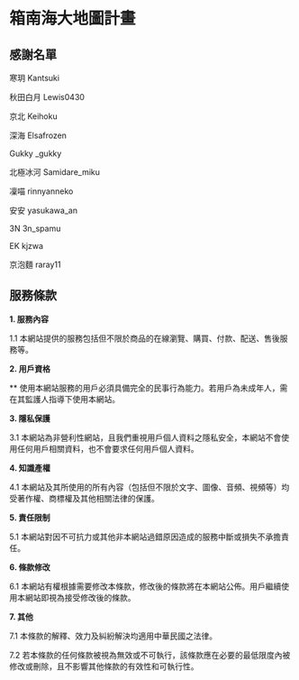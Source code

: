 # 箱南海大地圖計畫
## 感謝名單
寒玥        Kantsuki

秋田白月    Lewis0430

京北        Keihoku

深海        Elsafrozen

Gukky       _gukky

北極冰河     Samidare_miku

凜喵         rinnyanneko

安安         yasukawa_an

3N           3n_spamu

EK           kjzwa

京泡麵        raray11

## 服務條款

**1. 服務內容**

1.1 本網站提供的服務包括但不限於商品的在線瀏覽、購買、付款、配送、售後服務等。

**2. 用戶資格**

** 使用本網站服務的用戶必須具備完全的民事行為能力。若用戶為未成年人，需在其監護人指導下使用本網站。

**3. 隱私保護**

3.1 本網站為非營利性網站，且我們重視用戶個人資料之隱私安全，本網站不會使用任何用戶相關資料，也不會要求任何用戶個人資料。

**4. 知識產權**

4.1 本網站及其所使用的所有內容（包括但不限於文字、圖像、音頻、視頻等）均受著作權、商標權及其他相關法律的保護。

**5. 責任限制**

5.1 本網站對因不可抗力或其他非本網站過錯原因造成的服務中斷或損失不承擔責任。

**6. 條款修改**

6.1 本網站有權根據需要修改本條款，修改後的條款將在本網站公佈。用戶繼續使用本網站即視為接受修改後的條款。

**7. 其他**

7.1 本條款的解釋、效力及糾紛解決均適用中華民國之法律。

7.2 若本條款的任何條款被視為無效或不可執行，該條款應在必要的最低限度內被修改或刪除，且不影響其他條款的有效性和可執行性。

